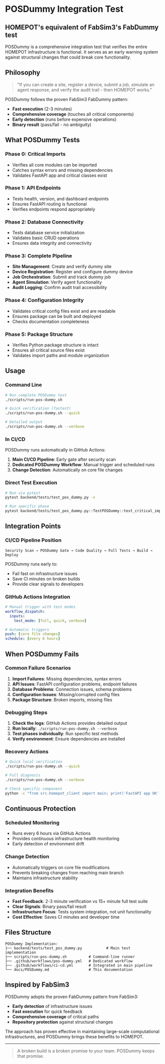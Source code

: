 # POSDummy Integration Test

## HOMEPOT's equivalent of FabSim3's FabDummy test

POSDummy is a comprehensive integration test that verifies the entire HOMEPOT infrastructure is functional. It serves as an early warning system against structural changes that could break core functionality.

## Philosophy

> "If you can create a site, register a device, submit a job, simulate an agent response, and verify the audit trail - then HOMEPOT works."

POSDummy follows the proven FabSim3 FabDummy pattern:

- **Fast execution** (2-3 minutes)
- **Comprehensive coverage** (touches all critical components)
- **Early detection** (runs before expensive operations)
- **Binary result** (pass/fail - no ambiguity)

## What POSDummy Tests

### Phase 0: Critical Imports

- Verifies all core modules can be imported
- Catches syntax errors and missing dependencies
- Validates FastAPI app and critical classes exist

### Phase 1: API Endpoints

- Tests health, version, and dashboard endpoints
- Ensures FastAPI routing is functional
- Verifies endpoints respond appropriately

### Phase 2: Database Connectivity

- Tests database service initialization
- Validates basic CRUD operations
- Ensures data integrity and connectivity

### Phase 3: Complete Pipeline

- **Site Management**: Create and verify dummy site
- **Device Registration**: Register and configure dummy device  
- **Job Orchestration**: Submit and track dummy job
- **Agent Simulation**: Verify agent functionality
- **Audit Logging**: Confirm audit trail accessibility

### Phase 4: Configuration Integrity

- Validates critical config files exist and are readable
- Ensures package can be built and deployed
- Checks documentation completeness

### Phase 5: Package Structure

- Verifies Python package structure is intact
- Ensures all critical source files exist
- Validates import paths and module organization

## Usage

### Command Line

```bash
# Run complete POSDummy test
./scripts/run-pos-dummy.sh

# Quick verification (fastest)
./scripts/run-pos-dummy.sh --quick

# Detailed output
./scripts/run-pos-dummy.sh --verbose
```

### In CI/CD

POSDummy runs automatically in GitHub Actions:

1. **Main CI/CD Pipeline**: Early gate after security scan
2. **Dedicated POSDummy Workflow**: Manual trigger and scheduled runs
3. **Change Detection**: Automatically on core file changes

### Direct Test Execution

```bash
# Run via pytest
pytest backend/tests/test_pos_dummy.py -v

# Run specific phase
pytest backend/tests/test_pos_dummy.py::TestPOSDummy::test_critical_imports -v
```

## Integration Points

### CI/CD Pipeline Position

```text
Security Scan → POSDummy Gate → Code Quality → Full Tests → Build → Deploy
```

POSDummy runs early to:

- Fail fast on infrastructure issues
- Save CI minutes on broken builds
- Provide clear signals to developers

### GitHub Actions Integration

```yaml
# Manual trigger with test modes
workflow_dispatch:
  inputs:
    test_mode: [full, quick, verbose]

# Automatic triggers
push: [core file changes]
schedule: [every 6 hours]
```

## When POSDummy Fails

### Common Failure Scenarios

1. **Import Failures**: Missing dependencies, syntax errors
2. **API Issues**: FastAPI configuration problems, endpoint failures
3. **Database Problems**: Connection issues, schema problems
4. **Configuration Issues**: Missing/corrupted config files
5. **Package Structure**: Broken imports, missing files

### Debugging Steps

1. **Check the logs**: GitHub Actions provides detailed output
2. **Run locally**: `./scripts/run-pos-dummy.sh --verbose`
3. **Test phases individually**: Run specific test methods
4. **Verify environment**: Ensure dependencies are installed

### Recovery Actions

```bash
# Quick local verification
./scripts/run-pos-dummy.sh --quick

# Full diagnosis
./scripts/run-pos-dummy.sh --verbose

# Check specific component
python -c "from src.homepot_client import main; print('FastAPI app OK')"
```

## Continuous Protection

### Scheduled Monitoring

- Runs every 6 hours via GitHub Actions
- Provides continuous infrastructure health monitoring
- Early detection of environment drift

### Change Detection

- Automatically triggers on core file modifications
- Prevents breaking changes from reaching main branch
- Maintains infrastructure stability

### Integration Benefits

- **Fast Feedback**: 2-3 minute verification vs 15+ minute full test suite
- **Clear Signals**: Binary pass/fail result
- **Infrastructure Focus**: Tests system integration, not unit functionality
- **Cost Effective**: Saves CI minutes and developer time

## Files Structure

```text
POSDummy Implementation:
├── backend/tests/test_pos_dummy.py           # Main test implementation
├── scripts/run-pos-dummy.sh          # Command-line runner
├── .github/workflows/pos-dummy.yml   # Dedicated workflow
├── .github/workflows/ci-cd.yml       # Integrated in main pipeline
└── docs/POSDummy.md                  # This documentation
```

## Inspired by FabSim3

POSDummy adopts the proven FabDummy pattern from FabSim3:

- **Early detection** of infrastructure issues
- **Fast execution** for quick feedback
- **Comprehensive coverage** of critical paths
- **Repository protection** against structural changes

The approach has proven effective in maintaining large-scale computational infrastructures, and POSDummy brings these benefits to HOMEPOT.

---

> A broken build is a broken promise to your team. POSDummy keeps that promise.
